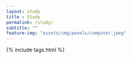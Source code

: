 ```yaml
---
layout: study
title : Study
permalink: /study/
subtitle: ""
feature-img: "assets/img/pexels/computer.jpeg"
---
```


{% include tags.html %}
